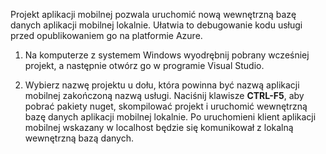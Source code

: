

Projekt aplikacji mobilnej pozwala uruchomić nową wewnętrzną bazę danych aplikacji mobilnej lokalnie. Ułatwia to debugowanie kodu usługi przed opublikowaniem go na platformie Azure.

1. Na komputerze z systemem Windows wyodrębnij pobrany wcześniej projekt, a następnie otwórz go w programie Visual Studio.

2. Wybierz nazwę projektu u dołu, która powinna być nazwą aplikacji mobilnej zakończoną nazwą usługi. Naciśnij klawisze **CTRL-F5**, aby pobrać pakiety nuget, skompilować projekt i uruchomić wewnętrzną bazę danych aplikacji mobilnej lokalnie. Po uruchomieni klient aplikacji mobilnej wskazany w localhost będzie się komunikował z lokalną wewnętrzną bazą danych. 



<!--HONumber=Jun16_HO2-->


